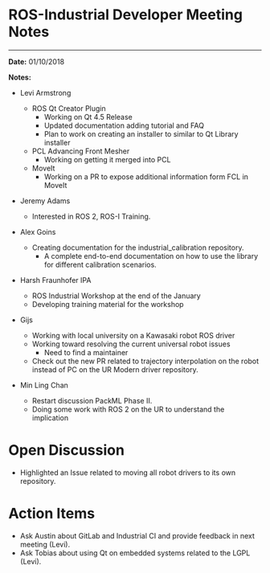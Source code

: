# ROS-Industrial Developer Meeting Notes

----------
**Date:** 01/10/2018

**Notes:**
- Levi Armstrong
  - ROS Qt Creator Plugin
    - Working on Qt 4.5 Release
    - Updated documentation adding tutorial and FAQ
    - Plan to work on creating an installer to similar to Qt Library installer
  - PCL Advancing Front Mesher
    - Working on getting it merged into PCL
  - MoveIt
    - Working on a PR to expose additional information form FCL in MoveIt

- Jeremy Adams
  - Interested in ROS 2, ROS-I Training.
  
- Alex Goins
  - Creating documentation for the industrial_calibration repository.
    - A complete end-to-end documentation on how to use the library for different calibration scenarios.
    
- Harsh Fraunhofer IPA
  - ROS Industrial Workshop at the end of the January
  - Developing training material for the workshop

- Gijs
  - Working with local university on a Kawasaki robot ROS driver
  - Working toward resolving the current universal robot issues
    - Need to find a maintainer
  - Check out the new PR related to trajectory interpolation on the robot instead of PC on the UR Modern driver repository.
  
- Min Ling Chan
  - Restart discussion PackML Phase II.
  - Doing some work with ROS 2 on the UR to understand the implication
  
# Open Discussion
  - Highlighted an Issue related to moving all robot drivers to its own repository.
  
# Action Items
- Ask Austin about GitLab and Industrial CI and provide feedback in next meeting (Levi). 
- Ask Tobias about using Qt on embedded systems related to the LGPL (Levi).
